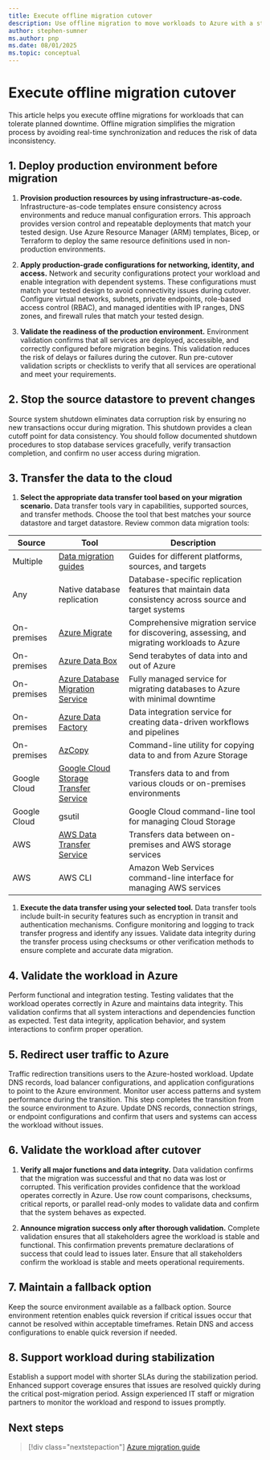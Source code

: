 ```yaml
---
title: Execute offline migration cutover
description: Use offline migration to move workloads to Azure with a structured approach that ensures data consistency and minimizes risk during planned downtime.
author: stephen-sumner
ms.author: pnp
ms.date: 08/01/2025
ms.topic: conceptual
---
```


# Execute offline migration cutover

This article helps you execute offline migrations for workloads that can tolerate planned downtime. Offline migration simplifies the migration process by avoiding real-time synchronization and reduces the risk of data inconsistency.

## 1. Deploy production environment before migration

1. **Provision production resources by using infrastructure-as-code.** Infrastructure-as-code templates ensure consistency across environments and reduce manual configuration errors. This approach provides version control and repeatable deployments that match your tested design. Use Azure Resource Manager (ARM) templates, Bicep, or Terraform to deploy the same resource definitions used in non-production environments.

2. **Apply production-grade configurations for networking, identity, and access.** Network and security configurations protect your workload and enable integration with dependent systems. These configurations must match your tested design to avoid connectivity issues during cutover. Configure virtual networks, subnets, private endpoints, role-based access control (RBAC), and managed identities with IP ranges, DNS zones, and firewall rules that match your tested design.

3. **Validate the readiness of the production environment.** Environment validation confirms that all services are deployed, accessible, and correctly configured before migration begins. This validation reduces the risk of delays or failures during the cutover. Run pre-cutover validation scripts or checklists to verify that all services are operational and meet your requirements.

## 2. Stop the source datastore to prevent changes

Source system shutdown eliminates data corruption risk by ensuring no new transactions occur during migration. This shutdown provides a clean cutoff point for data consistency. You should follow documented shutdown procedures to stop database services gracefully, verify transaction completion, and confirm no user access during migration.

## 3. Transfer the data to the cloud

1. **Select the appropriate data transfer tool based on your migration scenario.** Data transfer tools vary in capabilities, supported sources, and transfer methods. Choose the tool that best matches your source datastore and target datastore. Review common data migration tools:

| Source | Tool | Description |
|--------|------|-------------|
| Multiple | [Data migration guides](/data-migration/) | Guides for different platforms, sources, and targets |
| Any | Native database replication | Database-specific replication features that maintain data consistency across source and target systems |
| On-premises | [Azure Migrate](/azure/migrate/?view=migrate-classic) | Comprehensive migration service for discovering, assessing, and migrating workloads to Azure |
| On-premises | [Azure Data Box](/azure/databox/data-box-overview) | Send terabytes of data into and out of Azure |
| On-premises | [Azure Database Migration Service](/azure/dms/dms-overview) | Fully managed service for migrating databases to Azure with minimal downtime |
| On-premises | [Azure Data Factory](/azure/data-factory/data-factory-tutorials) | Data integration service for creating data-driven workflows and pipelines |
| On-premises | [AzCopy](/azure/storage/common/storage-use-azcopy-v10) | Command-line utility for copying data to and from Azure Storage |
| Google Cloud | [Google Cloud Storage Transfer Service](https://cloud.google.com/storage-transfer-service) | Transfers data to and from various clouds or on-premises environments |
| Google Cloud | gsutil | Google Cloud command-line tool for managing Cloud Storage |
| AWS | [AWS Data Transfer Service](https://aws.amazon.com/datasync/) | Transfers data between on-premises and AWS storage services |
| AWS | AWS CLI | Amazon Web Services command-line interface for managing AWS services |

1. **Execute the data transfer using your selected tool.** Data transfer tools include built-in security features such as encryption in transit and authentication mechanisms. Configure monitoring and logging to track transfer progress and identify any issues. Validate data integrity during the transfer process using checksums or other verification methods to ensure complete and accurate data migration.

## 4. Validate the workload in Azure

Perform functional and integration testing. Testing validates that the workload operates correctly in Azure and maintains data integrity. This validation confirms that all system interactions and dependencies function as expected. Test data integrity, application behavior, and system interactions to confirm proper operation.

## 5. Redirect user traffic to Azure

Traffic redirection transitions users to the Azure-hosted workload. Update DNS records, load balancer configurations, and application configurations to point to the Azure environment. Monitor user access patterns and system performance during the transition. This step completes the transition from the source environment to Azure. Update DNS records, connection strings, or endpoint configurations and confirm that users and systems can access the workload without issues.

## 6. Validate the workload after cutover

1. **Verify all major functions and data integrity.** Data validation confirms that the migration was successful and that no data was lost or corrupted. This verification provides confidence that the workload operates correctly in Azure. Use row count comparisons, checksums, critical reports, or parallel read-only modes to validate data and confirm that the system behaves as expected.

2. **Announce migration success only after thorough validation.** Complete validation ensures that all stakeholders agree the workload is stable and functional. This confirmation prevents premature declarations of success that could lead to issues later. Ensure that all stakeholders confirm the workload is stable and meets operational requirements.

## 7. Maintain a fallback option

Keep the source environment available as a fallback option. Source environment retention enables quick reversion if critical issues occur that cannot be resolved within acceptable timeframes. Retain DNS and access configurations to enable quick reversion if needed.

## 8. Support workload during stabilization

Establish a support model with shorter SLAs during the stabilization period. Enhanced support coverage ensures that issues are resolved quickly during the critical post-migration period. Assign experienced IT staff or migration partners to monitor the workload and respond to issues promptly.

## Next steps

> [!div class="nextstepaction"]
> [Azure migration guide](https://learn.microsoft.com/azure/cloud-adoption-framework/migrate/)
